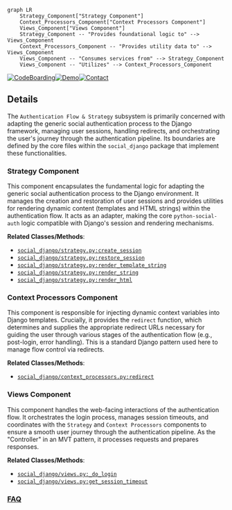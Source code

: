 ```mermaid
graph LR
    Strategy_Component["Strategy Component"]
    Context_Processors_Component["Context Processors Component"]
    Views_Component["Views Component"]
    Strategy_Component -- "Provides foundational logic to" --> Views_Component
    Context_Processors_Component -- "Provides utility data to" --> Views_Component
    Views_Component -- "Consumes services from" --> Strategy_Component
    Views_Component -- "Utilizes" --> Context_Processors_Component
```

[![CodeBoarding](https://img.shields.io/badge/Generated%20by-CodeBoarding-9cf?style=flat-square)](https://github.com/CodeBoarding/GeneratedOnBoardings)[![Demo](https://img.shields.io/badge/Try%20our-Demo-blue?style=flat-square)](https://www.codeboarding.org/demo)[![Contact](https://img.shields.io/badge/Contact%20us%20-%20contact@codeboarding.org-lightgrey?style=flat-square)](mailto:contact@codeboarding.org)

## Details

The `Authentication Flow & Strategy` subsystem is primarily concerned with adapting the generic social authentication process to the Django framework, managing user sessions, handling redirects, and orchestrating the user's journey through the authentication pipeline. Its boundaries are defined by the core files within the `social_django` package that implement these functionalities.

### Strategy Component
This component encapsulates the fundamental logic for adapting the generic social authentication process to the Django environment. It manages the creation and restoration of user sessions and provides utilities for rendering dynamic content (templates and HTML strings) within the authentication flow. It acts as an adapter, making the core `python-social-auth` logic compatible with Django's session and rendering mechanisms.


**Related Classes/Methods**:

- <a href="https://github.com/python-social-auth/social-app-django/blob/master/social_django/strategy.py" target="_blank" rel="noopener noreferrer">`social_django/strategy.py:create_session`</a>
- <a href="https://github.com/python-social-auth/social-app-django/blob/master/social_django/strategy.py" target="_blank" rel="noopener noreferrer">`social_django/strategy.py:restore_session`</a>
- <a href="https://github.com/python-social-auth/social-app-django/blob/master/social_django/strategy.py" target="_blank" rel="noopener noreferrer">`social_django/strategy.py:render_template_string`</a>
- <a href="https://github.com/python-social-auth/social-app-django/blob/master/social_django/strategy.py" target="_blank" rel="noopener noreferrer">`social_django/strategy.py:render_string`</a>
- <a href="https://github.com/python-social-auth/social-app-django/blob/master/social_django/strategy.py" target="_blank" rel="noopener noreferrer">`social_django/strategy.py:render_html`</a>


### Context Processors Component
This component is responsible for injecting dynamic context variables into Django templates. Crucially, it provides the `redirect` function, which determines and supplies the appropriate redirect URLs necessary for guiding the user through various stages of the authentication flow (e.g., post-login, error handling). This is a standard Django pattern used here to manage flow control via redirects.


**Related Classes/Methods**:

- <a href="https://github.com/python-social-auth/social-app-django/blob/master/social_django/context_processors.py" target="_blank" rel="noopener noreferrer">`social_django/context_processors.py:redirect`</a>


### Views Component
This component handles the web-facing interactions of the authentication flow. It orchestrates the login process, manages session timeouts, and coordinates with the `Strategy` and `Context Processors` components to ensure a smooth user journey through the authentication pipeline. As the "Controller" in an MVT pattern, it processes requests and prepares responses.


**Related Classes/Methods**:

- <a href="https://github.com/python-social-auth/social-app-django/blob/master/social_django/views.py" target="_blank" rel="noopener noreferrer">`social_django/views.py:_do_login`</a>
- <a href="https://github.com/python-social-auth/social-app-django/blob/master/social_django/views.py" target="_blank" rel="noopener noreferrer">`social_django/views.py:get_session_timeout`</a>




### [FAQ](https://github.com/CodeBoarding/GeneratedOnBoardings/tree/main?tab=readme-ov-file#faq)
